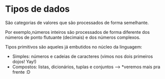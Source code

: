 # Tipos de dados

São categorias de valores que são processados de forma semelhante. 

Por exemplo,números inteiros são processados de forma diferente dos números de ponto flutuante (decimais) e dos números complexos.

Tipos primitivos são aqueles já embutidos no núcleo da linguagem:
* Simples: números e cadeias de caracteres (vimos nos dois primeiros dojos! Yay!)
* Compostos: listas, dicionários, tuplas e conjuntos --> *veremos mais pra frente :D
